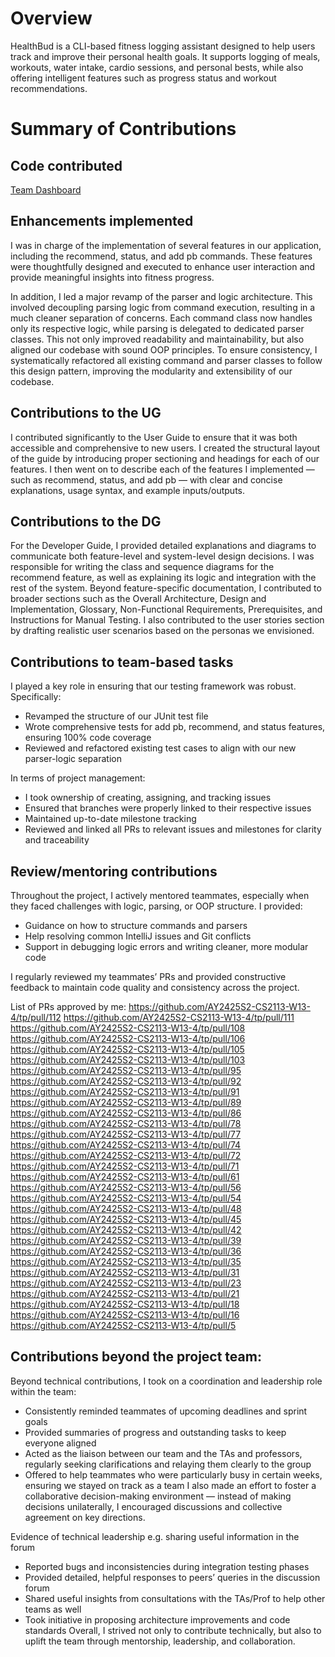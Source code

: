 # Overview

HealthBud is a CLI-based fitness logging assistant designed to help users track and improve their personal health goals.
It supports logging of meals, workouts, water intake, cardio sessions, and personal bests, while also offering 
intelligent features such as progress status and workout recommendations.

# Summary of Contributions
## Code contributed

[Team Dashboard](https://nus-cs2113-ay2425s2.github.io/tp-dashboard/#/widget/?search=&sort=groupTitle&sortWithin=title&timeframe=commit&mergegroup=&groupSelect=groupByRepos&breakdown=true&checkedFileTypes=docs~functional-code~test-code~other&since=2025-02-21&chartGroupIndex=40&chartIndex=3)


## Enhancements implemented

I was in charge of the implementation of several features in our application, including the recommend, status, and 
add pb commands. These features were thoughtfully designed and executed to enhance user interaction and provide 
meaningful insights into fitness progress. 

In addition, I led a major revamp of the parser and logic architecture. This involved decoupling parsing logic from 
command execution, resulting in a much cleaner separation of concerns. Each command class now handles only its respective 
logic, while parsing is delegated to dedicated parser classes. This not only improved readability and maintainability, 
but also aligned our codebase with sound OOP principles. To ensure consistency, I systematically refactored all existing
command and parser classes to follow this design pattern, improving the modularity and extensibility of our codebase.

## Contributions to the UG

I contributed significantly to the User Guide to ensure that it was both accessible and comprehensive to new users. 
I created the structural layout of the guide by introducing proper sectioning and headings for each of our features. 
I then went on to describe each of the features I implemented — such as recommend, status, and add pb — with clear and 
concise explanations, usage syntax, and example inputs/outputs.

## Contributions to the DG

For the Developer Guide, I provided detailed explanations and diagrams to communicate both feature-level and system-level 
design decisions. I was responsible for writing the class and sequence diagrams for the recommend feature, as well as 
explaining its logic and integration with the rest of the system. Beyond feature-specific documentation, I contributed to 
broader sections such as the Overall Architecture, Design and Implementation, Glossary, Non-Functional Requirements, 
Prerequisites, and Instructions for Manual Testing. I also contributed to the user stories section by drafting realistic 
user scenarios based on the personas we envisioned.

## Contributions to team-based tasks

I played a key role in ensuring that our testing framework was robust. Specifically:
- Revamped the structure of our JUnit test file
- Wrote comprehensive tests for add pb, recommend, and status features, ensuring 100% code coverage
- Reviewed and refactored existing test cases to align with our new parser-logic separation

In terms of project management:
- I took ownership of creating, assigning, and tracking issues
- Ensured that branches were properly linked to their respective issues
- Maintained up-to-date milestone tracking
- Reviewed and linked all PRs to relevant issues and milestones for clarity and traceability

## Review/mentoring contributions

Throughout the project, I actively mentored teammates, especially when they faced challenges with logic, parsing, or OOP structure. I provided:
- Guidance on how to structure commands and parsers
- Help resolving common IntelliJ issues and Git conflicts
- Support in debugging logic errors and writing cleaner, more modular code

I regularly reviewed my teammates’ PRs and provided constructive feedback to maintain code quality and consistency across the project.

List of PRs approved by me:
https://github.com/AY2425S2-CS2113-W13-4/tp/pull/112
https://github.com/AY2425S2-CS2113-W13-4/tp/pull/111
https://github.com/AY2425S2-CS2113-W13-4/tp/pull/108
https://github.com/AY2425S2-CS2113-W13-4/tp/pull/106
https://github.com/AY2425S2-CS2113-W13-4/tp/pull/105
https://github.com/AY2425S2-CS2113-W13-4/tp/pull/103
https://github.com/AY2425S2-CS2113-W13-4/tp/pull/95
https://github.com/AY2425S2-CS2113-W13-4/tp/pull/92
https://github.com/AY2425S2-CS2113-W13-4/tp/pull/91
https://github.com/AY2425S2-CS2113-W13-4/tp/pull/89
https://github.com/AY2425S2-CS2113-W13-4/tp/pull/86
https://github.com/AY2425S2-CS2113-W13-4/tp/pull/78
https://github.com/AY2425S2-CS2113-W13-4/tp/pull/77
https://github.com/AY2425S2-CS2113-W13-4/tp/pull/74
https://github.com/AY2425S2-CS2113-W13-4/tp/pull/72
https://github.com/AY2425S2-CS2113-W13-4/tp/pull/71
https://github.com/AY2425S2-CS2113-W13-4/tp/pull/61
https://github.com/AY2425S2-CS2113-W13-4/tp/pull/56
https://github.com/AY2425S2-CS2113-W13-4/tp/pull/54
https://github.com/AY2425S2-CS2113-W13-4/tp/pull/48
https://github.com/AY2425S2-CS2113-W13-4/tp/pull/45
https://github.com/AY2425S2-CS2113-W13-4/tp/pull/42
https://github.com/AY2425S2-CS2113-W13-4/tp/pull/39
https://github.com/AY2425S2-CS2113-W13-4/tp/pull/36
https://github.com/AY2425S2-CS2113-W13-4/tp/pull/35
https://github.com/AY2425S2-CS2113-W13-4/tp/pull/31
https://github.com/AY2425S2-CS2113-W13-4/tp/pull/23
https://github.com/AY2425S2-CS2113-W13-4/tp/pull/21
https://github.com/AY2425S2-CS2113-W13-4/tp/pull/18
https://github.com/AY2425S2-CS2113-W13-4/tp/pull/16
https://github.com/AY2425S2-CS2113-W13-4/tp/pull/5

## Contributions beyond the project team:

Beyond technical contributions, I took on a coordination and leadership role within the team:
- Consistently reminded teammates of upcoming deadlines and sprint goals
- Provided summaries of progress and outstanding tasks to keep everyone aligned
- Acted as the liaison between our team and the TAs and professors, regularly seeking clarifications and relaying them clearly to the group
- Offered to help teammates who were particularly busy in certain weeks, ensuring we stayed on track as a team
I also made an effort to foster a collaborative decision-making environment — instead of making decisions 
unilaterally, I encouraged discussions and collective agreement on key directions.

Evidence of technical leadership e.g. sharing useful information in the forum
- Reported bugs and inconsistencies during integration testing phases
- Provided detailed, helpful responses to peers’ queries in the discussion forum
- Shared useful insights from consultations with the TAs/Prof to help other teams as well
- Took initiative in proposing architecture improvements and code standards
Overall, I strived not only to contribute technically, but also to uplift the team through mentorship, leadership, and collaboration.




